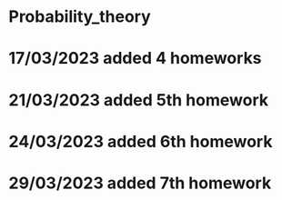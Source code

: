 # Probability_theory
# 17/03/2023 added 4 homeworks
# 21/03/2023 added 5th homework
# 24/03/2023 added 6th homework
# 29/03/2023 added 7th homework
